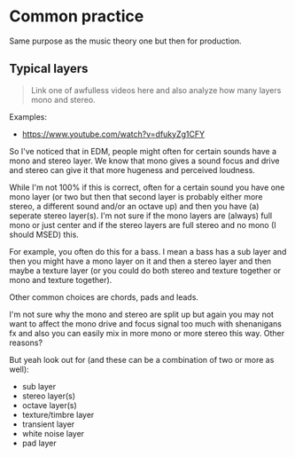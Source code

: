 # Common practice
Same purpose as the music theory one but then for production.

## Typical layers
> Link one of awfulless videos here and also analyze how many layers mono and stereo.

Examples:
- https://www.youtube.com/watch?v=dfukyZg1CFY

So I've noticed that in EDM, people might often for certain sounds have a mono and stereo layer. We know that mono gives a sound focus and drive and stereo can give it that more hugeness and perceived loudness.

While I'm not 100% if this is correct, often for a certain sound you have one mono layer (or two but then that second layer is probably either more stereo, a different sound and/or an octave up) and then you have (a) seperate stereo layer(s). I'm not sure if the mono layers are (always) full mono or just center and if the stereo layers are full stereo and no mono (I should MSED) this.

For example, you often do this for a bass. I mean a bass has a sub layer and then you might have a mono layer on it and then a stereo layer and then maybe a texture layer (or you could do both stereo and texture together or mono and texture together).

Other common choices are chords, pads and leads.

I'm not sure why the mono and stereo are split up but again you may not want to affect the mono drive and focus signal too much with shenanigans fx and also you can easily mix in more mono or more stereo this way. Other reasons?

But yeah look out for (and these can be a combination of two or more as well):
- sub layer
- stereo layer(s)
- octave layer(s)
- texture/timbre layer
- transient layer
- white noise layer
- pad layer
